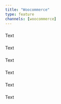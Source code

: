 ```yaml
---
title: "Woocommerce"
type: feature
channels: [woocommerce]
---
```


<!-- 






-->

<!--  -->
###
Text
<!--  -->
###
Text
<!--  -->
###
Text
<!--  -->
###
Text
<!--  -->
###
Text
<!--  -->
###
Text
